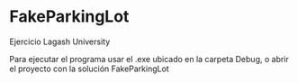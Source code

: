 # FakeParkingLot
Ejercicio Lagash University


Para ejecutar el programa usar el .exe ubicado en la carpeta Debug, o abrir el proyecto con la solución FakeParkingLot
